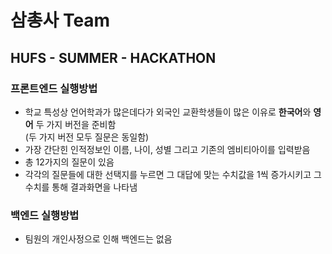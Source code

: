 # 삼총사 Team
## HUFS - SUMMER - HACKATHON

### 프론트엔드 실행방법
* 학교 특성상 언어학과가 많은데다가 외국인 교환학생들이 많은 이유로 **한국어**와 **영어** 두 가지 버전을 준비함<br>
  (두 가지 버전 모두 질문은 동일함)
* 가장 간단힌 인적정보인 이름, 나이, 성별 그리고 기존의 엠비티아이를 입력받음
* 총 12가지의 질문이 있음
* 각각의 질문들에 대한 선택지를 누르면 그 대답에 맞는 수치값을 1씩 증가시키고
  그 수치를 통해 결과화면을 나타냄

### 백엔드 실행방법
* 팀원의 개인사정으로 인해 백엔드는 없음

